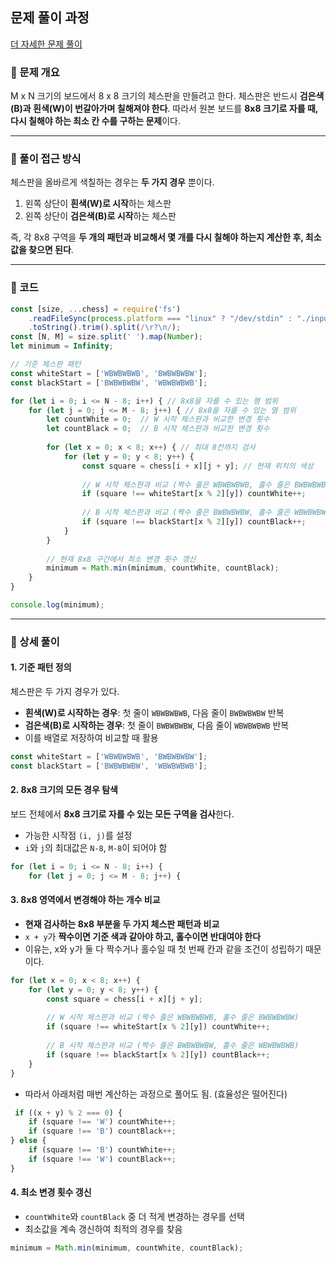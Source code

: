 ## 문제 풀이 과정

[더 자세한 문제 풀이](https://velog.io/@pcwadarong/백준-BAEKJOON-1018-체스판-다시-칠하기-JavaScript)

### **🔹 문제 개요**
M x N 크기의 보드에서 8 x 8 크기의 체스판을 만들려고 한다. 체스판은 반드시 **검은색(B)과 흰색(W)이 번갈아가며 칠해져야 한다**. 따라서 원본 보드를 **8x8 크기로 자를 때, 다시 칠해야 하는 최소 칸 수를 구하는 문제**이다.

---

### **🔹 풀이 접근 방식**
체스판을 올바르게 색칠하는 경우는 **두 가지 경우** 뿐이다.
1. 왼쪽 상단이 **흰색(W)로 시작**하는 체스판
2. 왼쪽 상단이 **검은색(B)로 시작**하는 체스판

즉, 각 8x8 구역을 **두 개의 패턴과 비교해서 몇 개를 다시 칠해야 하는지 계산한 후, 최소값을 찾으면 된다**.

---

### **🔹 코드**
```ts
const [size, ...chess] = require('fs')
    .readFileSync(process.platform === "linux" ? "/dev/stdin" : "./input.txt")
    .toString().trim().split(/\r?\n/);
const [N, M] = size.split(' ').map(Number);
let minimum = Infinity;

// 기준 체스판 패턴
const whiteStart = ['WBWBWBWB', 'BWBWBWBW'];
const blackStart = ['BWBWBWBW', 'WBWBWBWB'];

for (let i = 0; i <= N - 8; i++) { // 8x8을 자를 수 있는 행 범위
    for (let j = 0; j <= M - 8; j++) { // 8x8을 자를 수 있는 열 범위
        let countWhite = 0;  // W 시작 체스판과 비교한 변경 횟수
        let countBlack = 0;  // B 시작 체스판과 비교한 변경 횟수
        
        for (let x = 0; x < 8; x++) { // 최대 8칸까지 검사
            for (let y = 0; y < 8; y++) {
                const square = chess[i + x][j + y]; // 현재 위치의 색상
                
                // W 시작 체스판과 비교 (짝수 줄은 WBWBWBWB, 홀수 줄은 BWBWBWBW)
                if (square !== whiteStart[x % 2][y]) countWhite++;
                
                // B 시작 체스판과 비교 (짝수 줄은 BWBWBWBW, 홀수 줄은 WBWBWBWB)
                if (square !== blackStart[x % 2][y]) countBlack++;
            }
        }
        
        // 현재 8x8 구간에서 최소 변경 횟수 갱신
        minimum = Math.min(minimum, countWhite, countBlack);
    }
}

console.log(minimum);
```

---

### **🔹 상세 풀이**
#### **1. 기준 패턴 정의**
체스판은 두 가지 경우가 있다.
- **흰색(W)로 시작하는 경우**: 첫 줄이 `WBWBWBWB`, 다음 줄이 `BWBWBWBW` 반복
- **검은색(B)로 시작하는 경우**: 첫 줄이 `BWBWBWBW`, 다음 줄이 `WBWBWBWB` 반복
- 이를 배열로 저장하여 비교할 때 활용

```ts
const whiteStart = ['WBWBWBWB', 'BWBWBWBW'];
const blackStart = ['BWBWBWBW', 'WBWBWBWB'];
```

#### **2. 8x8 크기의 모든 경우 탐색**
보드 전체에서 **8x8 크기로 자를 수 있는 모든 구역을 검사**한다.
- 가능한 시작점 `(i, j)`를 설정
- `i`와 `j`의 최대값은 `N-8`, `M-8`이 되어야 함

```ts
for (let i = 0; i <= N - 8; i++) {
    for (let j = 0; j <= M - 8; j++) {
```

#### **3. 8x8 영역에서 변경해야 하는 개수 비교**
- **현재 검사하는 8x8 부분을 두 가지 체스판 패턴과 비교**
- `x + y`가 **짝수이면 기준 색과 같아야 하고, 홀수이면 반대여야 한다**
- 이유는, x와 y가 둘 다 짝수거나 홀수일 때 첫 번째 칸과 같을 조건이 성립하기 때문이다.

```ts
for (let x = 0; x < 8; x++) {
    for (let y = 0; y < 8; y++) {
        const square = chess[i + x][j + y];
        
        // W 시작 체스판과 비교 (짝수 줄은 WBWBWBWB, 홀수 줄은 BWBWBWBW)
        if (square !== whiteStart[x % 2][y]) countWhite++;
        
        // B 시작 체스판과 비교 (짝수 줄은 BWBWBWBW, 홀수 줄은 WBWBWBWB)
        if (square !== blackStart[x % 2][y]) countBlack++;
    }
}
```
- 따라서 아래처럼 매번 계산하는 과정으로 풀어도 됨. (효율성은 떨어진다)
```ts
 if ((x + y) % 2 === 0) {  
    if (square !== 'W') countWhite++;
    if (square !== 'B') countBlack++;
} else {  
    if (square !== 'B') countWhite++;
    if (square !== 'W') countBlack++;
}
```

#### **4. 최소 변경 횟수 갱신**
- `countWhite`와 `countBlack` 중 더 적게 변경하는 경우를 선택
- 최소값을 계속 갱신하여 최적의 경우를 찾음

```ts
minimum = Math.min(minimum, countWhite, countBlack);
```
